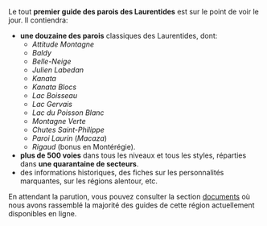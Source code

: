 Le tout **premier guide des parois des Laurentides** est sur le point de voir le jour. Il contiendra:

- **une douzaine des parois** classiques des Laurentides, dont:
  - _Attitude Montagne_
  - _Baldy_
  - _Belle-Neige_
  - _Julien Labedan_
  - _Kanata_
  - _Kanata Blocs_
  - _Lac Boisseau_
  - _Lac Gervais_
  - _Lac du Poisson Blanc_
  - _Montagne Verte_
  - _Chutes Saint-Philippe_
  - _Paroi Laurin_ (_Macaza_)
  - _Rigaud_ (bonus en Montérégie).
- **plus de 500 voies** dans tous les niveaux et tous les styles, réparties dans **une quarantaine de secteurs**.
- des informations historiques, des fiches sur les personnalités marquantes, sur les régions alentour, etc.

En attendant la parution, vous pouvez consulter la section [documents](./documents) où nous avons rassemblé la majorité des guides de cette région actuellement disponibles en ligne.
